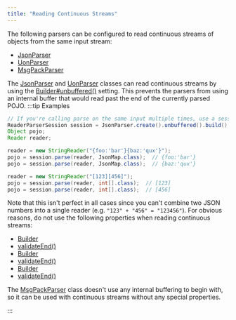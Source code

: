 ```yaml
---
title: "Reading Continuous Streams"
---
```


The following parsers can be configured to read continuous streams of objects from the same input stream:
- [JsonParser](../apidocs/org/apache/juneau/json/JsonParser.html)
- [UonParser](../apidocs/org/apache/juneau/uon/UonParser.html)
- [MsgPackParser](../apidocs/org/apache/juneau/msgpack/MsgPackParser.html)

The [JsonParser](../apidocs/org/apache/juneau/json/JsonParser.html) and [UonParser](../apidocs/org/apache/juneau/uon/UonParser.html)
classes can read continuous streams by using the [Builder#unbuffered()](../apidocs/org/apache/juneau/parser/Parser/Builder.html#unbuffered())
setting.
This prevents the parsers from using an internal buffer that would read past the end of the currently
parsed POJO.
:::tip Examples


```java
// If you're calling parse on the same input multiple times, use a session instead of the parser directly.
ReaderParserSession session = JsonParser.create().unbuffered().build().createSession();
Object pojo;
Reader reader;

reader = new StringReader("{foo:'bar'}{baz:'qux'}");
pojo = session.parse(reader, JsonMap.class);  // {foo:'bar'}
pojo = session.parse(reader, JsonMap.class);  // {baz:'qux'}

reader = new StringReader("[123][456]");
pojo = session.parse(reader, int[].class);  // [123]
pojo = session.parse(reader, int[].class);  // [456]
```


Note that this isn't perfect in all cases since you can't combine two JSON numbers into a single
reader (e.g. `"123" + "456" = "123456"`).
For obvious reasons, do not use the following properties when reading continuous streams:
- [Builder](../apidocs/org/apache/juneau/json/JsonParser/Builder.html)
- [validateEnd()](../apidocs/org/apache/juneau/json/JsonParser/Builder.html#validateEnd())
- [Builder](../apidocs/org/apache/juneau/uon/UonParser/Builder.html)
- [validateEnd()](../apidocs/org/apache/juneau/uon/UonParser/Builder.html#validateEnd())
- [Builder](../apidocs/org/apache/juneau/parser/Parser/Builder.html)
- [validateEnd()](../apidocs/org/apache/juneau/parser/Parser/Builder.html#autoCloseStreams())

The [MsgPackParser](../apidocs/org/apache/juneau/msgpack/MsgPackParser.html) class doesn't use any internal buffering to begin with, so it can be used with
continuous streams without any special properties.

:::
